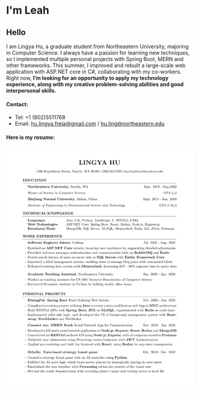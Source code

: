 # I'm Leah


## Hello
I am Lingya Hu, a graduate student from Northeastern University, majoring in Computer Science. I always have a passion for learning new techniques, so I implemented multiple personal projects with Spring Boot, MERN and other frameworks. This summer, I improved and rebuilt a large-scale web application with ASP.NET core in C#, collaborating with my co-workers. Right now, **I’m looking for an opportunity to apply my technology experience, along with my creative problem-solving abilities and good interpersonal skills.**

#### Contact:
* Tel: +1 (802)5511768
* Email: hu.lingya.freja@gmail.com / hu.ling@northeastern.edu
#### Here is my resume:
![Resume](/images/resume.jpg)
